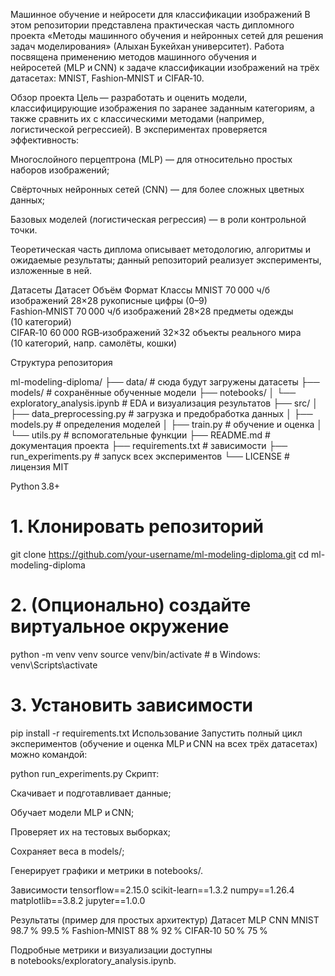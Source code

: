 Машинное обучение и нейросети для классификации изображений
В этом репозитории представлена практическая часть дипломного проекта «Методы машинного обучения и нейронных сетей для решения задач моделирования» (Алыхан Букейхан университет). Работа посвящена применению методов машинного обучения и нейросетей (MLP и CNN) к задаче классификации изображений на трёх датасетах: MNIST, Fashion‑MNIST и CIFAR‑10.

Обзор проекта
Цель — разработать и оценить модели, классифицирующие изображения по заранее заданным категориям, а также сравнить их с классическими методами (например, логистической регрессией). В экспериментах проверяется эффективность:

Многослойного перцептрона (MLP) — для относительно простых наборов изображений;

Свёрточных нейронных сетей (CNN) — для более сложных цветных данных;

Базовых моделей (логистическая регрессия) — в роли контрольной точки.

Теоретическая часть диплома описывает методологию, алгоритмы и ожидаемые результаты; данный репозиторий реализует эксперименты, изложенные в ней.

Датасеты
Датасет	Объём	Формат	Классы
MNIST	70 000 ч/б изображений 28×28	рукописные цифры (0–9)	
Fashion‑MNIST	70 000 ч/б изображений 28×28	предметы одежды (10 категорий)	
CIFAR‑10	60 000 RGB‑изображений 32×32	объекты реального мира (10 категорий, напр. самолёты, кошки)	

Структура репозитория

ml-modeling-diploma/
├── data/                          # сюда будут загружены датасеты
├── models/                        # сохранённые обученные модели
├── notebooks/
│   └── exploratory_analysis.ipynb # EDA и визуализация результатов
├── src/
│   ├── data_preprocessing.py      # загрузка и предобработка данных
│   ├── models.py                  # определения моделей
│   ├── train.py                   # обучение и оценка
│   └── utils.py                   # вспомогательные функции
├── README.md                      # документация проекта
├── requirements.txt               # зависимости
├── run_experiments.py             # запуск всех экспериментов
└── LICENSE                        # лицензия MIT

Python 3.8+

# 1. Клонировать репозиторий
git clone https://github.com/your-username/ml-modeling-diploma.git
cd ml-modeling-diploma

# 2. (Опционально) создайте виртуальное окружение
python -m venv venv
source venv/bin/activate   # в Windows: venv\Scripts\activate

# 3. Установить зависимости
pip install -r requirements.txt
Использование
Запустить полный цикл экспериментов (обучение и оценка MLP и CNN на всех трёх датасетах) можно командой:

python run_experiments.py
Скрипт:

Скачивает и подготавливает данные;

Обучает модели MLP и CNN;

Проверяет их на тестовых выборках;

Сохраняет веса в models/;

Генерирует графики и метрики в notebooks/.

Зависимости
tensorflow==2.15.0
scikit-learn==1.3.2
numpy==1.26.4
matplotlib==3.8.2
jupyter==1.0.0

Результаты (пример для простых архитектур)
Датасет	MLP	CNN
MNIST	98.7 %	99.5 %
Fashion‑MNIST	88 %	92 %
CIFAR‑10	50 %	75 %

Подробные метрики и визуализации доступны в notebooks/exploratory_analysis.ipynb.